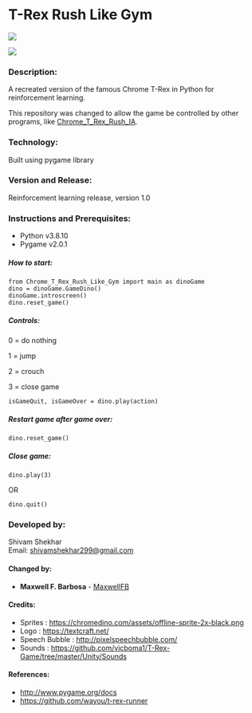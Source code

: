 # T-Rex Rush Like Gym

![](https://github.com/shivamshekhar/Chrome-T-Rex-Rush/raw/master/screenshot.png)

![](https://github.com/shivamshekhar/Chrome-T-Rex-Rush/raw/master/screenshot.gif)

### Description:
A recreated version of the famous Chrome T-Rex in Python for reinforcement learning.

This repository was changed to allow the game be controlled by other programs, like [Chrome_T_Rex_Rush_IA](https://github.com/MaxwellFB/Chrome_T_Rex_Rush_IA).

### Technology:
Built using pygame library

### Version and Release:
Reinforcement learning release, version 1.0

### Instructions and Prerequisites:
* Python v3.8.10
* Pygame v2.0.1

##### How to start: 
    from Chrome_T_Rex_Rush_Like_Gym import main as dinoGame
	dino = dinoGame.GameDino()
	dinoGame.introscreen()
	dino.reset_game()

##### Controls:
0 = do nothing

1 = jump

2 = crouch

3 = close game

    isGameQuit, isGameOver = dino.play(action)

##### Restart game after game over:
    dino.reset_game()

##### Close game:
    dino.play(3)

OR

    dino.quit()

### Developed by: 
Shivam Shekhar  
Email: shivamshekhar299@gmail.com

#### Changed by:
* **Maxwell F. Barbosa** - [MaxwellFB](https://github.com/MaxwellFB)

#### Credits:
* Sprites : https://chromedino.com/assets/offline-sprite-2x-black.png
* Logo : https://textcraft.net/
* Speech Bubble : http://pixelspeechbubble.com/
* Sounds : https://github.com/vicboma1/T-Rex-Game/tree/master/Unity/Sounds

#### References:
* http://www.pygame.org/docs
* https://github.com/wayou/t-rex-runner
